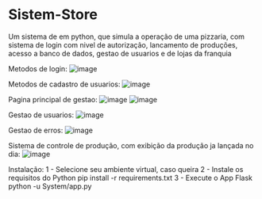 # Sistem-Store
Um sistema de em python, que simula a operação de uma pizzaria, com sistema de login com nivel de autorização, lancamento de produções, acesso a banco de dados, gestao de usuarios e de lojas da franquia

Metodos de login:
![image](https://github.com/thawancomt/Sistem-Store/assets/131563700/de5f4fb1-f767-46a9-80b5-9e506a68cdc9)

Metodos de cadastro de usuarios:
![image](https://github.com/thawancomt/Sistem-Store/assets/131563700/c2f8d69e-7609-43e7-9cc6-f1306ff62544)

Pagina principal de gestao:
![image](https://github.com/thawancomt/Sistem-Store/assets/131563700/21f3d5a3-46b3-4d50-bbd4-ec655cb74ab7)
![image](https://github.com/thawancomt/Sistem-Store/assets/131563700/01e042f0-9bbf-4ae7-bd47-da0904405ad2)

Gestao de usuarios:
![image](https://github.com/thawancomt/Sistem-Store/assets/131563700/b6ad8435-4f2f-4982-b86b-1bfda4fcee62)

Gestao de erros:
![image](https://github.com/thawancomt/Sistem-Store/assets/131563700/6029ac88-7fb9-4e99-9809-d23c63739a93)


Sistema de controle de produção, com exibição da produção ja lançada no dia:
![image](https://github.com/thawancomt/Sistem-Store/assets/131563700/ed10033d-1e20-49fa-947d-4bc3835ed022)

Instalação:
1 - Selecione seu ambiente virtual, caso queira
2 - Instale os requisitos do Python
    pip install -r requirements.txt
3 - Execute o App Flask
    python -u System/app.py
